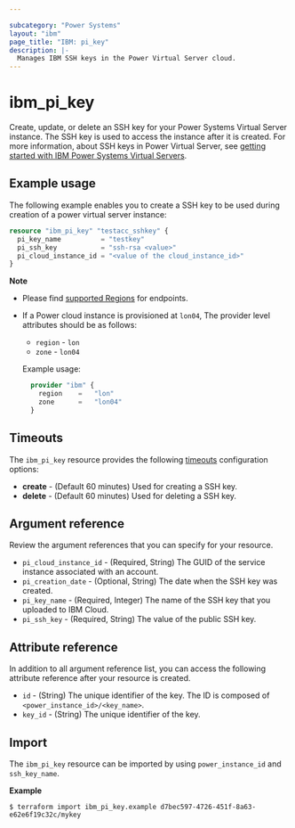 ```yaml
---

subcategory: "Power Systems"
layout: "ibm"
page_title: "IBM: pi_key"
description: |-
  Manages IBM SSH keys in the Power Virtual Server cloud.
---
```


# ibm_pi_key
Create, update, or delete an SSH key for your Power Systems Virtual Server instance. The SSH key is used to access the instance after it is created. For more information, about SSH keys in Power Virtual Server, see [getting started with IBM Power Systems Virtual Servers](https://cloud.ibm.com/docs/power-iaas?topic=power-iaas-getting-started).

## Example usage
The following example enables you to create a SSH key to be used during creation of a power virtual server instance:

```terraform
resource "ibm_pi_key" "testacc_sshkey" {
  pi_key_name          = "testkey"
  pi_ssh_key           = "ssh-rsa <value>"
  pi_cloud_instance_id = "<value of the cloud_instance_id>"
}
```

**Note**
* Please find [supported Regions](https://cloud.ibm.com/apidocs/power-cloud#endpoint) for endpoints.
* If a Power cloud instance is provisioned at `lon04`, The provider level attributes should be as follows:
  * `region` - `lon`
  * `zone` - `lon04`
  
  Example usage:

  ```terraform
    provider "ibm" {
      region    =   "lon"
      zone      =   "lon04"
    }
  ```

## Timeouts

The `ibm_pi_key` resource provides the following [timeouts](https://www.terraform.io/docs/configuration/resources.html#timeouts) configuration options:

- **create** - (Default 60 minutes) Used for creating a SSH key.
- **delete** - (Default 60 minutes) Used for deleting a SSH key.


## Argument reference
Review the argument references that you can specify for your resource. 

- `pi_cloud_instance_id` - (Required, String) The GUID of the service instance associated with an account.
- `pi_creation_date` - (Optional, String) The date when the SSH key was created. 
- `pi_key_name`  - (Required, Integer) The name of the SSH key that you uploaded to IBM Cloud. 
- `pi_ssh_key` - (Required, String) The value of the public SSH key. 


## Attribute reference
 In addition to all argument reference list, you can access the following attribute reference after your resource is created.

- `id` - (String) The unique identifier of the key. The ID is composed of `<power_instance_id>/<key_name>`.
- `key_id` - (String) The unique identifier of the key.

## Import

The `ibm_pi_key` resource can be imported by using `power_instance_id` and `ssh_key_name`.

**Example**

```
$ terraform import ibm_pi_key.example d7bec597-4726-451f-8a63-e62e6f19c32c/mykey
```
